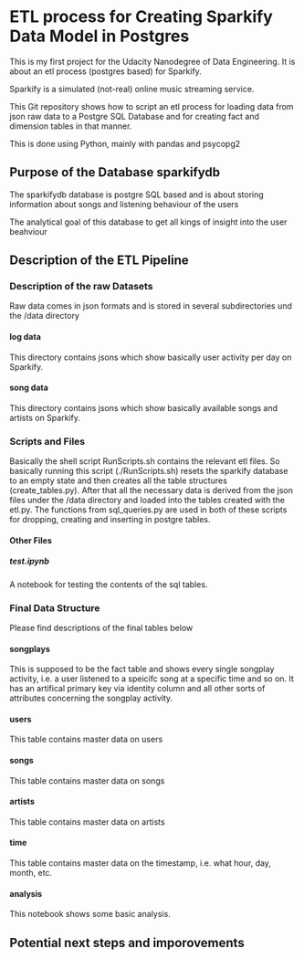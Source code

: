 <h1>ETL process for Creating Sparkify Data Model in Postgres</h1>
<p>This is my first project for the Udacity Nanodegree of Data Engineering. It is about an etl process (postgres based) for Sparkify.</p>
<p> Sparkify is a simulated (not-real) online music streaming service.</p>

<p>This Git repository shows how to script an etl process for loading data from json raw data to a Postgre SQL Database and for creating fact and dimension tables in that manner.</p>

<p>This is done using Python, mainly with pandas and psycopg2</p>


<h2>Purpose of the Database sparkifydb</h2>
<p> The sparkifydb database is postgre SQL based and is about storing information about songs and listening behaviour of the users </p>
<p> The analytical goal of this database to get all kings of insight into the user beahviour </p>

<h2>Description of the ETL Pipeline</h2>

<h3>Description of the raw Datasets</h3>
<p>Raw data comes in json formats and is stored in several subdirectories und the /data directory</p>

<h4>log data</h4>
<p>This directory contains jsons which show basically user activity per day on Sparkify.</p>

<h4>song data</h4>
<p>This directory contains jsons which show basically available songs and artists on Sparkify.</p>

<h3>Scripts and Files</h3>
<p>Basically the shell script RunScripts.sh contains the relevant etl files. So basically running this script (./RunScripts.sh) resets the sparkify database to an empty state and then creates all the table structures (create_tables.py). After that all the necessary data is derived from the json files under the /data directory and loaded into the tables created with the etl.py. The functions from sql_queries.py are used in both of these scripts for dropping, creating and inserting in postgre tables.</p>

<h4>Other Files</h4>

<h5>test.ipynb</h5>
<p>A notebook for testing the contents of the sql tables.</p>

<h3>Final Data Structure</h3>
<p>Please find descriptions of the final tables below</p>

<h4>songplays</h4>
<p>This is supposed to be the fact table and shows every single songplay activity, i.e. a user listened to a speicifc song at a specific time and so on. It has an artifical primary key via identity column and all other sorts of attributes concerning the songplay activity.</p>

<h4>users</h4>
<p>This table contains master data on users</p>

<h4>songs</h4>
<p>This table contains master data on songs</p>

<h4>artists</h4>
<p>This table contains master data on artists</p>

<h4>time</h4>
<p>This table contains master data on the timestamp, i.e. what hour, day, month, etc.</p>

<h4>analysis</h4>
<p>This notebook shows some basic analysis.</p>

<h2>Potential next steps and imporovements</h2>
